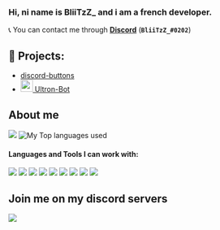 ### Hi, ni name is BliiTzZ_ and i am a french developer.

📞 You can contact me through **[Discord](https://discord.com/users/277780803310845963)** (**`BliiTzZ_#0202`**)

## 🚩 Projects:
- [discord-buttons](https://npmjs.com/discord-buttons)
- [<img src="https://cdn.discordapp.com/icons/808930463325749298/adb5b8dda5e497a09edd8ca38c95364d.png?size=4096" width="24"/> Ultron-Bot](https://discord.gg/Vn8c28pdmn)

## About me
<img src="https://github-readme-stats.vercel.app/api?username=BliiTzZ&show_icons=true&hide_border=true&theme=algolia&icon_color=0000ff">
<img alt="My Top languages used" src="https://github-readme-stats.vercel.app/api/top-langs?username=BliiTzZ&show_icons=true&theme=tokyonight&layout=compact" />

#### Languages and Tools I can work with:
<a><img src="https://img.shields.io/badge/-Nodejs-43853?logo=Node.js&logoColor=white"></a>
<img src="https://img.shields.io/badge/-NPM-CB3837?logo=npm&logoColor=white">
<img src="https://img.shields.io/badge/-HTML5-E34F26?logo=html5&logoColor=white">
<a><img src="https://img.shields.io/badge/-React-grey?logo=React&logoColor=#61dbfb"></a>
<a><img src="https://img.shields.io/badge/-Vue-35495e?logo=Vue&logoColor=#42b883"></a>
<img src="https://img.shields.io/badge/-MongoDB-13aa52?logo=mongodb&logoColor=white">
<img src="https://img.shields.io/badge/-Heroku-430098?logo=heroku&logoColor=white">
<img src="https://img.shields.io/badge/-Github_Actions-2088FF?logo=github-actions&logoColor=white">
<img src="https://img.shields.io/badge/-repl.it-56676e?logo=repl.it&logoColor=white"></a>

## Join me on my discord servers

<a href="https://discord.gg/GBU2S3eW">
  <img src="https://invidget.switchblade.xyz/GBU2S3eW" align="left">
</a>
